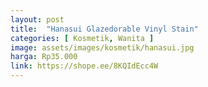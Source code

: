 ```yaml
---
layout: post
title:  "Hanasui Glazedorable Vinyl Stain"
categories: [ Kosmetik, Wanita ]
image: assets/images/kosmetik/hanasui.jpg
harga: Rp35.000
link: https://shope.ee/8KQIdEcc4W
---
```

